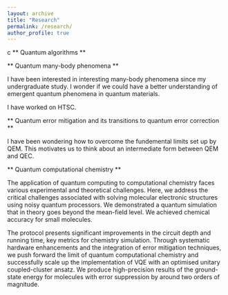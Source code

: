 ```yaml
---
layout: archive
title: "Research"
permalink: /research/
author_profile: true
---
```

c
** Quantum algorithms **

** Quantum many-body phenomena **

I have been interested in interesting many-body phenomena since my undergraduate study. I wonder if we could have a better understanding of emergent quantum phenomena in quantum materials.

I have worked on HTSC.


** Quantum error mitigation and its transitions to quantum error correction **

I have been wondering how to overcome the fundemental limits set up by QEM. This motivates us to think about an intermediate form between QEM and QEC.

** Quantum computational chemistry **

The application of quantum computing to computational chemistry faces various experimental and theoretical challenges. Here, we address the critical challenges associated with solving molecular electronic structures using noisy quantum processors. We demonstrated a quantum simulation that in theory goes beyond the mean-field level. We achieved chemical accuracy for small molecules.

The protocol presents significant improvements in the circuit depth and running time, key metrics for chemistry simulation. Through systematic hardware enhancements and the integration of error mitigation techniques, we push forward the limit of quantum computational chemistry and successfully scale up the implementation of VQE with an optimised unitary coupled-cluster ansatz. We produce high-precision results of the ground-state energy for molecules with error suppression by around two orders of magnitude. 
 
 
